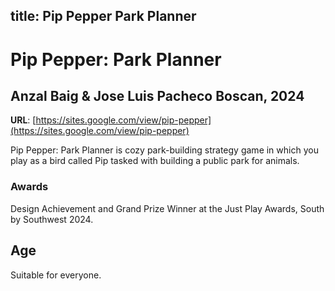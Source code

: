title: Pip Pepper Park Planner
---
# Pip Pepper: Park Planner
## Anzal Baig & Jose Luis Pacheco Boscan, 2024

**URL**: [https://sites.google.com/view/pip-pepper](https://sites.google.com/view/pip-pepper)

Pip Pepper: Park Planner is cozy park-building strategy game in which you play as a bird called Pip tasked with building a public park for animals.

### Awards
Design Achievement and Grand Prize Winner at the Just Play Awards, South by Southwest 2024.

## Age
Suitable for everyone.